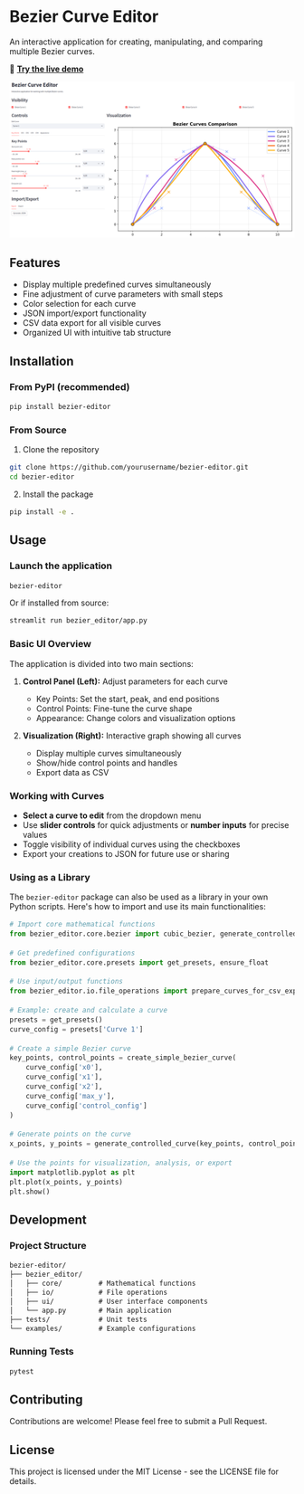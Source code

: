# Bezier Curve Editor

An interactive application for creating, manipulating, and comparing multiple Bezier curves.

🔗 **[Try the live demo](https://bezier-editor.streamlit.app)**

![Bezier Curve Editor Screenshot](https://github.com/laurent-brisson/bezier-editor/blob/main/bezier_editor_screenshot.png?raw=true)

## Features

- Display multiple predefined curves simultaneously
- Fine adjustment of curve parameters with small steps
- Color selection for each curve
- JSON import/export functionality
- CSV data export for all visible curves
- Organized UI with intuitive tab structure

## Installation

### From PyPI (recommended)

```bash
pip install bezier-editor
```

### From Source

1. Clone the repository
```bash
git clone https://github.com/yourusername/bezier-editor.git
cd bezier-editor
```

2. Install the package
```bash
pip install -e .
```

## Usage

### Launch the application

```bash
bezier-editor
```

Or if installed from source:

```bash
streamlit run bezier_editor/app.py
```

### Basic UI Overview

The application is divided into two main sections:

1. **Control Panel (Left):** Adjust parameters for each curve
   - Key Points: Set the start, peak, and end positions
   - Control Points: Fine-tune the curve shape
   - Appearance: Change colors and visualization options

2. **Visualization (Right):** Interactive graph showing all curves
   - Display multiple curves simultaneously
   - Show/hide control points and handles
   - Export data as CSV

### Working with Curves

- **Select a curve to edit** from the dropdown menu
- Use **slider controls** for quick adjustments or **number inputs** for precise values
- Toggle visibility of individual curves using the checkboxes
- Export your creations to JSON for future use or sharing

### Using as a Library

The `bezier-editor` package can also be used as a library in your own Python scripts. Here's how to import and use its main functionalities:

```python
# Import core mathematical functions
from bezier_editor.core.bezier import cubic_bezier, generate_controlled_curve, create_simple_bezier_curve

# Get predefined configurations
from bezier_editor.core.presets import get_presets, ensure_float

# Use input/output functions
from bezier_editor.io.file_operations import prepare_curves_for_csv_export

# Example: create and calculate a curve
presets = get_presets()
curve_config = presets['Curve 1']

# Create a simple Bezier curve
key_points, control_points = create_simple_bezier_curve(
    curve_config['x0'], 
    curve_config['x1'], 
    curve_config['x2'], 
    curve_config['max_y'], 
    curve_config['control_config']
)

# Generate points on the curve
x_points, y_points = generate_controlled_curve(key_points, control_points, num_points=500)

# Use the points for visualization, analysis, or export
import matplotlib.pyplot as plt
plt.plot(x_points, y_points)
plt.show()
```

## Development

### Project Structure

```
bezier-editor/
├── bezier_editor/
│   ├── core/         # Mathematical functions
│   ├── io/           # File operations
│   ├── ui/           # User interface components
│   └── app.py        # Main application
├── tests/            # Unit tests
└── examples/         # Example configurations
```

### Running Tests

```bash
pytest
```

## Contributing

Contributions are welcome! Please feel free to submit a Pull Request.

## License

This project is licensed under the MIT License - see the LICENSE file for details.
